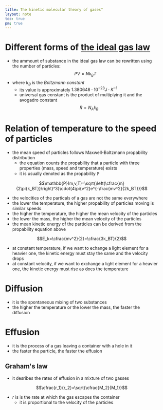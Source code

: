 ```yaml
---
title: The kinetic molecular theory of gases"
layout: note
toc: true
pm: true
---
```

# Different forms of [the ideal gas law](/notes/research/chemistry/ap-chemistry/intermolecular-forces-and-properties/the-ideal-gas-law#ideal-gas-law)
- the ammount of substance in the ideal gas law can be rewritten using the number of particles:
$$PV=Nk_BT$$
- where $k_B$ is the _Boltzmann constant_
    - its value is approximately $1.380648\cdot{10^{-23}J\cdot{K^{-1}}}$
    - universal gas constant is the product of multiplying it and the avogadro constant
$$R=N_Ak_B$$
# Relation of temperature to the speed of particles
- the mean speed of particles follows Maxwell-Boltzmann propability distribution
    - the equation counts the propability that a particle with three properties (mass, speed and temperature) exists
    - it is usually denoted as the propability $\mathbb{P}$

$$\mathbb{P}(m,v,T)=\sqrt{\left(\cfrac{m}{2\pi{k_BT}}\right)^3}\cdot{4\pi{v^2}e^{-\frac{mv^2}{2k_BT}}}$$

- the velocities of the particals of a gas are not the same everywhere
- the lower the temperature, the higher propability of particles moving is similar speeds
- the higher the temperature, the higher the mean velocity of the particles
- the lower the mass, the higher the mean velocity of the particles
- the mean kinetic energy of the particles can be derived from the propability equation above

$$E_k=\cfrac{mv^2}{2}=\cfrac{3k_BT}{2}$$

- at constant temperature, if we want to echange a light element for a heavier one, the kinetic energy must stay the same and the velocity drops
- at constant velocity, if we want to exchange a light element for a heavier one, the kinetic energy must rise as does the temperature
# Diffusion
- it is the spontaneous mixing of two substances
- the higher the temperature or the lower the mass, the faster the diffusion
# Effusion
- it is the process of a gas leaving a container with a hole in it
- the faster the particle, the faster the effusion
## Graham's law
- it desribes the rates of effusion in a mixture of two gasses

$$\cfrac{r_1}{r_2}=\sqrt{\cfrac{M_2}{M_1}}$$

- $r$ is is the rate at which the gas escapes the container
    - it is proportional to the velocity of the particles